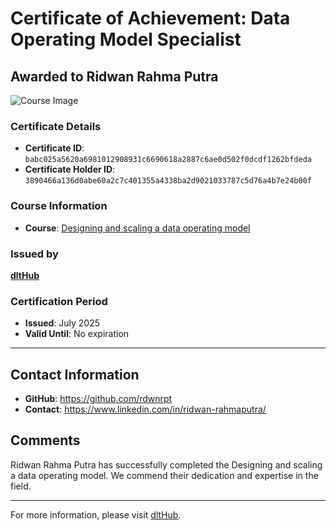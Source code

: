 
# Certificate of Achievement: Data Operating Model Specialist

## Awarded to **Ridwan Rahma Putra**

![Course Image](../badges/Data_Ops_Specialist.png)

### Certificate Details
- **Certificate ID**: `babc025a5620a6981012908931c6690618a2887c6ae0d502f0dcdf1262bfdeda`
- **Certificate Holder ID**: `3890466a136d0abe60a2c7c401355a4338ba2d9021033787c5d76a4b7e24b00f`

### Course Information
- **Course**: [Designing and scaling a data operating model](https://www.youtube.com/live/CMXm-7x0290)

### Issued by
[**dltHub**](https://dlthub.com/) 

### Certification Period
- **Issued**: July 2025
- **Valid Until**: No expiration

---

## Contact Information
- **GitHub**: https://github.com/rdwnrpt
- **Contact**: https://www.linkedin.com/in/ridwan-rahmaputra/

## Comments
Ridwan Rahma Putra has successfully completed the Designing and scaling a data operating model. We commend their dedication and expertise in the field.

---

For more information, please visit [dltHub](https://dlthub.com/).
    